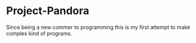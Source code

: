 # Project-Pandora
Since being a new commer to programming this is my first attempt to make comples kind of programs.